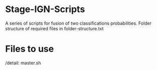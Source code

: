# Stage-IGN-Scripts
A series of scripts for fusion of two classifications probabilities.
Folder structure of required files in folder-structure.txt

# Files to use
/detail: master.sh 

